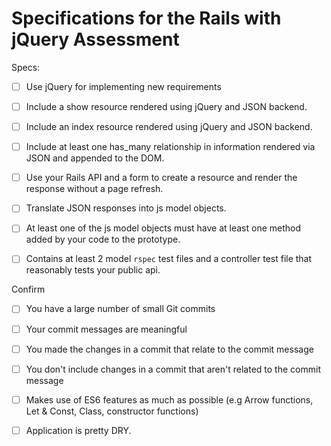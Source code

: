 # Specifications for the Rails with jQuery Assessment

Specs:
- [ ] Use jQuery for implementing new requirements

- [ ] Include a show resource rendered using jQuery and JSON backend.

- [ ] Include an index resource rendered using jQuery and JSON backend.

- [ ] Include at least one has_many relationship in information rendered via JSON and appended to the DOM.

- [ ] Use your Rails API and a form to create a resource and render the response without a page refresh.

- [ ] Translate JSON responses into js model objects.

- [ ] At least one of the js model objects must have at least one method added by your code to the prototype.

- [ ] Contains at least 2 model `rspec` test files and a controller test file that reasonably tests your public api.


Confirm
- [ ] You have a large number of small Git commits

- [ ] Your commit messages are meaningful

- [ ] You made the changes in a commit that relate to the commit message

- [ ] You don't include changes in a commit that aren't related to the commit message

- [ ] Makes use of ES6 features as much as possible (e.g Arrow functions, Let & Const, Class, constructor functions)

- [ ] Application is pretty DRY.
